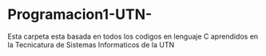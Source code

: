 # Programacion1-UTN-
Esta carpeta esta basada en todos los codigos en lenguaje C aprendidos en la Tecnicatura de Sistemas Informaticos de la UTN
